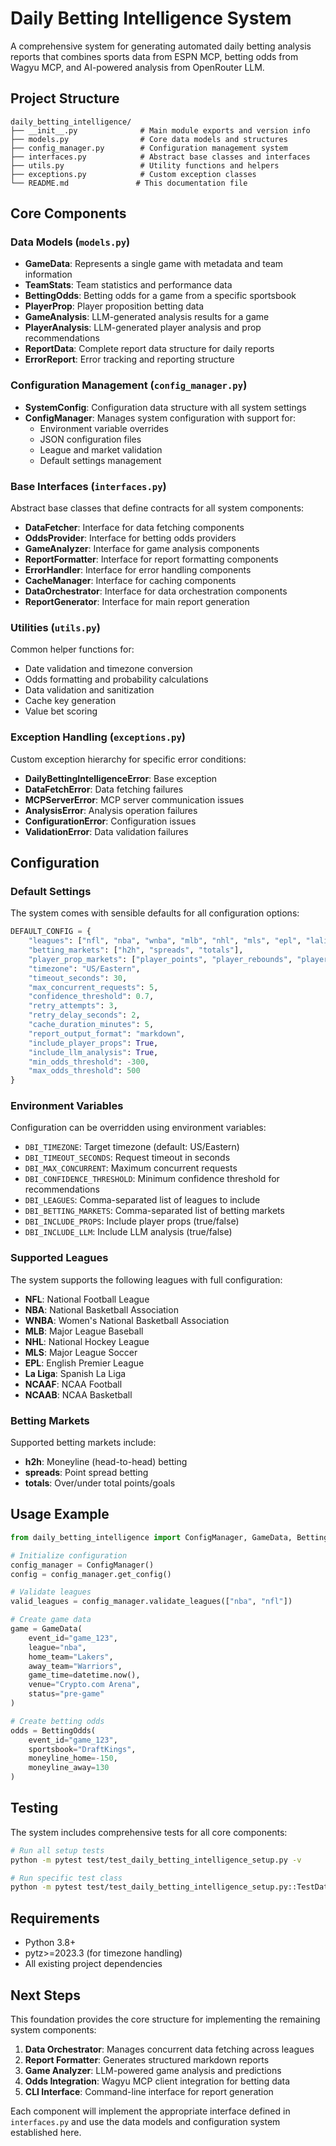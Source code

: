 # Daily Betting Intelligence System

A comprehensive system for generating automated daily betting analysis reports that combines sports data from ESPN MCP, betting odds from Wagyu MCP, and AI-powered analysis from OpenRouter LLM.

## Project Structure

```
daily_betting_intelligence/
├── __init__.py              # Main module exports and version info
├── models.py                # Core data models and structures
├── config_manager.py        # Configuration management system
├── interfaces.py            # Abstract base classes and interfaces
├── utils.py                 # Utility functions and helpers
├── exceptions.py            # Custom exception classes
└── README.md               # This documentation file
```

## Core Components

### Data Models (`models.py`)

- **GameData**: Represents a single game with metadata and team information
- **TeamStats**: Team statistics and performance data
- **BettingOdds**: Betting odds for a game from a specific sportsbook
- **PlayerProp**: Player proposition betting data
- **GameAnalysis**: LLM-generated analysis results for a game
- **PlayerAnalysis**: LLM-generated player analysis and prop recommendations
- **ReportData**: Complete report data structure for daily reports
- **ErrorReport**: Error tracking and reporting structure

### Configuration Management (`config_manager.py`)

- **SystemConfig**: Configuration data structure with all system settings
- **ConfigManager**: Manages system configuration with support for:
  - Environment variable overrides
  - JSON configuration files
  - League and market validation
  - Default settings management

### Base Interfaces (`interfaces.py`)

Abstract base classes that define contracts for all system components:

- **DataFetcher**: Interface for data fetching components
- **OddsProvider**: Interface for betting odds providers
- **GameAnalyzer**: Interface for game analysis components
- **ReportFormatter**: Interface for report formatting components
- **ErrorHandler**: Interface for error handling components
- **CacheManager**: Interface for caching components
- **DataOrchestrator**: Interface for data orchestration components
- **ReportGenerator**: Interface for main report generation

### Utilities (`utils.py`)

Common helper functions for:
- Date validation and timezone conversion
- Odds formatting and probability calculations
- Data validation and sanitization
- Cache key generation
- Value bet scoring

### Exception Handling (`exceptions.py`)

Custom exception hierarchy for specific error conditions:
- **DailyBettingIntelligenceError**: Base exception
- **DataFetchError**: Data fetching failures
- **MCPServerError**: MCP server communication issues
- **AnalysisError**: Analysis operation failures
- **ConfigurationError**: Configuration issues
- **ValidationError**: Data validation failures

## Configuration

### Default Settings

The system comes with sensible defaults for all configuration options:

```python
DEFAULT_CONFIG = {
    "leagues": ["nfl", "nba", "wnba", "mlb", "nhl", "mls", "epl", "laliga", "ncaaf", "ncaab"],
    "betting_markets": ["h2h", "spreads", "totals"],
    "player_prop_markets": ["player_points", "player_rebounds", "player_assists"],
    "timezone": "US/Eastern",
    "timeout_seconds": 30,
    "max_concurrent_requests": 5,
    "confidence_threshold": 0.7,
    "retry_attempts": 3,
    "retry_delay_seconds": 2,
    "cache_duration_minutes": 5,
    "report_output_format": "markdown",
    "include_player_props": True,
    "include_llm_analysis": True,
    "min_odds_threshold": -300,
    "max_odds_threshold": 500
}
```

### Environment Variables

Configuration can be overridden using environment variables:

- `DBI_TIMEZONE`: Target timezone (default: US/Eastern)
- `DBI_TIMEOUT_SECONDS`: Request timeout in seconds
- `DBI_MAX_CONCURRENT`: Maximum concurrent requests
- `DBI_CONFIDENCE_THRESHOLD`: Minimum confidence threshold for recommendations
- `DBI_LEAGUES`: Comma-separated list of leagues to include
- `DBI_BETTING_MARKETS`: Comma-separated list of betting markets
- `DBI_INCLUDE_PROPS`: Include player props (true/false)
- `DBI_INCLUDE_LLM`: Include LLM analysis (true/false)

### Supported Leagues

The system supports the following leagues with full configuration:

- **NFL**: National Football League
- **NBA**: National Basketball Association  
- **WNBA**: Women's National Basketball Association
- **MLB**: Major League Baseball
- **NHL**: National Hockey League
- **MLS**: Major League Soccer
- **EPL**: English Premier League
- **La Liga**: Spanish La Liga
- **NCAAF**: NCAA Football
- **NCAAB**: NCAA Basketball

### Betting Markets

Supported betting markets include:

- **h2h**: Moneyline (head-to-head) betting
- **spreads**: Point spread betting
- **totals**: Over/under total points/goals

## Usage Example

```python
from daily_betting_intelligence import ConfigManager, GameData, BettingOdds

# Initialize configuration
config_manager = ConfigManager()
config = config_manager.get_config()

# Validate leagues
valid_leagues = config_manager.validate_leagues(["nba", "nfl"])

# Create game data
game = GameData(
    event_id="game_123",
    league="nba",
    home_team="Lakers",
    away_team="Warriors",
    game_time=datetime.now(),
    venue="Crypto.com Arena",
    status="pre-game"
)

# Create betting odds
odds = BettingOdds(
    event_id="game_123",
    sportsbook="DraftKings",
    moneyline_home=-150,
    moneyline_away=130
)
```

## Testing

The system includes comprehensive tests for all core components:

```bash
# Run all setup tests
python -m pytest test/test_daily_betting_intelligence_setup.py -v

# Run specific test class
python -m pytest test/test_daily_betting_intelligence_setup.py::TestDataModels -v
```

## Requirements

- Python 3.8+
- pytz>=2023.3 (for timezone handling)
- All existing project dependencies

## Next Steps

This foundation provides the core structure for implementing the remaining system components:

1. **Data Orchestrator**: Manages concurrent data fetching across leagues
2. **Report Formatter**: Generates structured markdown reports
3. **Game Analyzer**: LLM-powered game analysis and predictions
4. **Odds Integration**: Wagyu MCP client integration for betting data
5. **CLI Interface**: Command-line interface for report generation

Each component will implement the appropriate interface defined in `interfaces.py` and use the data models and configuration system established here.